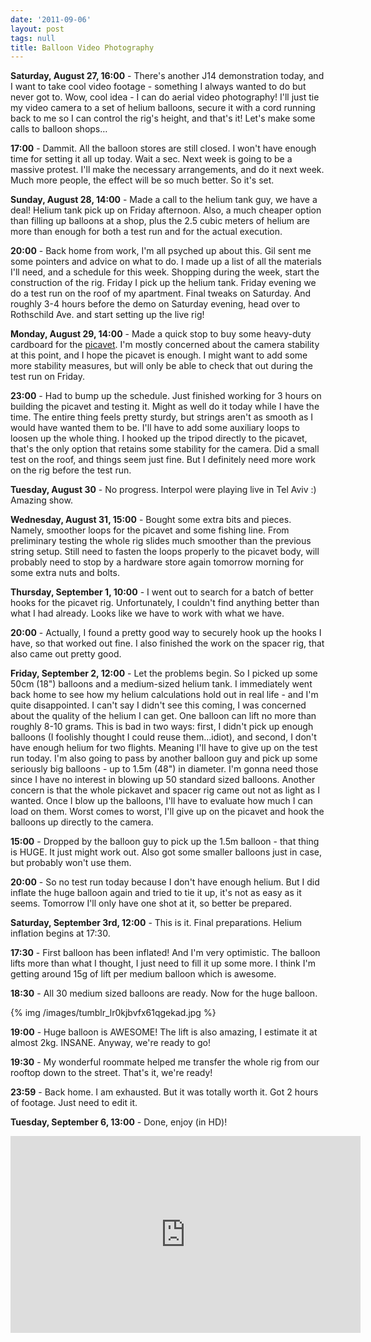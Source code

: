 ```yaml
---
date: '2011-09-06'
layout: post
tags: null
title: Balloon Video Photography
---
```


**Saturday, August 27, 16:00** - There's another J14 demonstration today, and I want to take cool video footage - something I always wanted to do but never got to. Wow, cool idea - I can do aerial video photography! I'll just tie my video camera to a set of helium balloons, secure it with a cord running back to me so I can control the rig's height, and that's it! Let's make some calls to balloon shops…

**17:00** - Dammit. All the balloon stores are still closed. I won't have enough time for setting it all up today. Wait a sec. Next week is going to be a massive protest. I'll make the necessary arrangements, and do it next week. Much more people, the effect will be so much better. So it's set.

**Sunday, August 28, 14:00** - Made a call to the helium tank guy, we have a deal! Helium tank pick up on Friday afternoon. Also, a much cheaper option than filling up balloons at a shop, plus the 2.5 cubic meters of helium are more than enough for both a test run and for the actual execution.

**20:00** - Back home from work, I'm all psyched up about this. Gil sent me some pointers and advice on what to do. I made up a list of all the materials I'll need, and a schedule for this week. Shopping during the week, start the construction of the rig. Friday I pick up the helium tank. Friday evening we do a test run on the roof of my apartment. Final tweaks on Saturday. And roughly 3-4 hours before the demo on Saturday evening, head over to Rothschild Ave. and start setting up the live rig!

**Monday, August 29, 14:00** - Made a quick stop to buy some heavy-duty cardboard for the [picavet](http://www.kaper.us/basics/BASICS_picavet.html). I'm mostly concerned about the camera stability at this point, and I hope the picavet is enough. I might want to add some more stability measures, but will only be able to check that out during the test run on Friday.

**23:00** - Had to bump up the schedule. Just finished working for 3 hours on building the picavet and testing it. Might as well do it today while I have the time. The entire thing feels pretty sturdy, but strings aren't as smooth as I would have wanted them to be. I'll have to add some auxiliary loops to loosen up the whole thing. I hooked up the tripod directly to the picavet, that's the only option that retains some stability for the camera. Did a small test on the roof, and things seem just fine. But I definitely need more work on the rig before the test run.

**Tuesday, August 30** - No progress. Interpol were playing live in Tel Aviv :) Amazing show.

**Wednesday, August 31, 15:00** - Bought some extra bits and pieces. Namely, smoother loops for the picavet and some fishing line. From preliminary testing the whole rig slides much smoother than the previous string setup. Still need to fasten the loops properly to the picavet body, will probably need to stop by a hardware store again tomorrow morning for some extra nuts and bolts.

**Thursday, September 1, 10:00** - I went out to search for a batch of better hooks for the picavet rig. Unfortunately, I couldn't find anything better than what I had already. Looks like we have to work with what we have.

**20:00** - Actually, I found a pretty good way to securely hook up the hooks I have, so that worked out fine. I also finished the work on the spacer rig, that also came out pretty good.

**Friday, September 2, 12:00** - Let the problems begin. So I picked up some 50cm (18") balloons and a medium-sized helium tank. I immediately went back home to see how my helium calculations hold out in real life - and I'm quite disappointed. I can't say I didn't see this coming, I was concerned about the quality of the helium I can get. One balloon can lift no more than roughly 8-10 grams. This is bad in two ways: first, I didn't pick up enough balloons (I foolishly thought I could reuse them…idiot), and second, I don't have enough helium for two flights. Meaning I'll have to give up on the test run today. I'm also going to pass by another balloon guy and pick up some seriously big balloons - up to 1.5m (48") in diameter. I'm gonna need those since I have no interest in blowing up 50 standard sized balloons. Another concern is that the whole pickavet and spacer rig came out not as light as I wanted. Once I blow up the balloons, I'll have to evaluate how much I can load on them. Worst comes to worst, I'll give up on the picavet and hook the balloons up directly to the camera.

**15:00** - Dropped by the balloon guy to pick up the 1.5m balloon - that thing is HUGE. It just might work out. Also got some smaller balloons just in case, but probably won't use them.

**20:00** - So no test run today because I don't have enough helium. But I did inflate the huge balloon again and tried to tie it up, it's not as easy as it seems. Tomorrow I'll only have one shot at it, so better be prepared.

**Saturday, September 3rd, 12:00** - This is it. Final preparations. Helium inflation begins at 17:30.

**17:30** - First balloon has been inflated! And I'm very optimistic. The balloon lifts more than what I thought, I just need to fill it up some more. I think I'm getting around 15g of lift per medium balloon which is awesome.

**18:30** - All 30 medium sized balloons are ready. Now for the huge balloon.

{% img /images/tumblr_lr0kjbvfx61qgekad.jpg %}

**19:00** - Huge balloon is AWESOME! The lift is also amazing, I estimate it at almost 2kg. INSANE. Anyway, we're ready to go!

**19:30** - My wonderful roommate helped me transfer the whole rig from our rooftop down to the street. That's it, we're ready!

**23:59** - Back home. I am exhausted. But it was totally worth it. Got 2 hours of footage. Just need to edit it.

**Tuesday, September 6, 13:00** - Done, enjoy (in HD)!

<iframe width="560" height="315" src="https://www.youtube.com/embed/b24sXYJ6nQE?vq=hd720" frameborder="0" allowfullscreen></iframe>